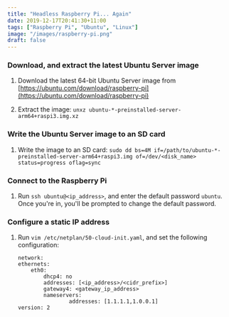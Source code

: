 ```yaml
---
title: "Headless Raspberry Pi... Again"
date: 2019-12-17T20:41:30+11:00
tags: ["Raspberry Pi", "Ubuntu", "Linux"]
image: "/images/raspberry-pi.png"
draft: false
---
```


### Download, and extract the latest Ubuntu Server image

1. Download the latest 64-bit Ubuntu Server image from [https://ubuntu.com/download/raspberry-pi](https://ubuntu.com/download/raspberry-pi)

2. Extract the image: `unxz ubuntu-*-preinstalled-server-arm64+raspi3.img.xz`

### Write the Ubuntu Server image to an SD card

1. Write the image to an SD card: `sudo dd bs=4M if=/path/to/ubuntu-*-preinstalled-server-arm64+raspi3.img of=/dev/<disk_name> status=progress oflag=sync`

### Connect to the Raspberry Pi

1. Run `ssh ubuntu@<ip_address>`, and enter the default password `ubuntu`. Once you're in, you'll be prompted to change the default password.

### Configure a static IP address

1. Run `vim /etc/netplan/50-cloud-init.yaml`, and set the following configuration:

   ```
   network:
   ethernets:
       eth0:
           dhcp4: no
           addresses: [<ip_address>/<cidr_prefix>]
           gateway4: <gateway_ip_address>
           nameservers:
                   addresses: [1.1.1.1,1.0.0.1]
   version: 2
   ```
